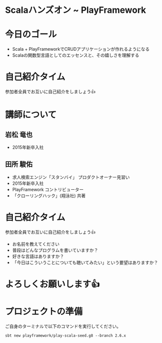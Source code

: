 
# Scalaハンズオン ~ PlayFramework

# 今日のゴール

- Scala + PlayFrameworkでCRUDアプリケーションが作れるようになる
- Scalaの関数型言語としてのエッセンスと、その嬉しさを理解する

# 自己紹介タイム
参加者全員でお互いに自己紹介をしましょう👍

# 講師について

## 岩松 竜也

- 2015年新卒入社

## 田所 駿佑

- 求人検索エンジン「スタンバイ」 プロダクトオーナー見習い
- 2015年新卒入社
- PlayFramework コントリビューター
- 「クローリングハック」(翔泳社) 共著

# 自己紹介タイム
参加者全員でお互いに自己紹介をしましょう👍

- お名前を教えてください
- 普段はどんなプログラムを書いていますか？
- 好きな言語はありますか？
- 「今日はこういうことについても聴いてみたい」という要望はありますか？

# よろしくお願いします👍

# プロジェクトの準備
ご自身のターミナルで以下のコマンドを実行してください。

```
sbt new playframework/play-scala-seed.g8 --branch 2.6.x
```
